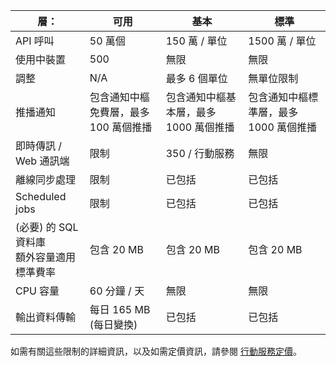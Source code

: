 | 層：| 可用| 基本| 標準|
|----|----|----|----|
| API 呼叫| 50 萬個| 150 萬 / 單位| 1500 萬 / 單位|
| 使用中裝置| 500| 無限| 無限|
| 調整| N/A| 最多 6 個單位| 無單位限制|
| 推播通知| 包含通知中樞免費層，最多 100 萬個推播| 包含通知中樞基本層，最多 1000 萬個推播| 包含通知中樞標準層，最多 1000 萬個推播|
| 即時傳訊 /<br/>Web 通訊端| 限制| 350 / 行動服務| 無限|
| 離線同步處理| 限制| 已包括| 已包括|
| Scheduled jobs| 限制| 已包括| 已包括|
| (必要) 的 SQL 資料庫 <br/>額外容量適用標準費率| 包含 20 MB| 包含 20 MB| 包含 20 MB|
| CPU 容量| 60 分鐘 / 天| 無限| 無限|
| 輸出資料傳輸| 每日 165 MB (每日變換)| 已包括| 已包括|

如需有關這些限制的詳細資訊，以及如需定價資訊，請參閱 [行動服務定價](https://azure.microsoft.com/pricing/details/mobile-services/)。





